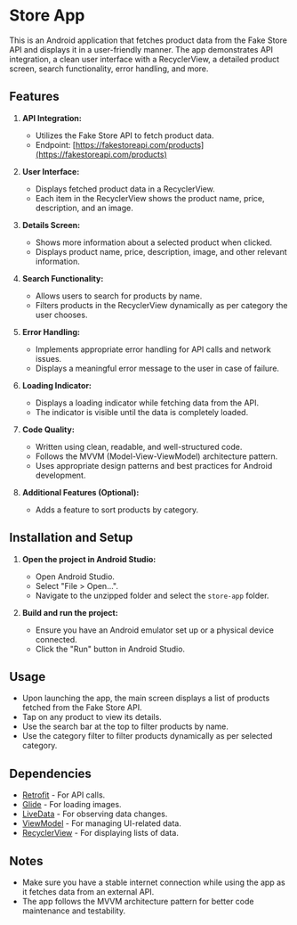 # Store App

This is an Android application that fetches product data from the Fake Store API and displays it in a user-friendly manner. The app demonstrates API integration, a clean user interface with a RecyclerView, a detailed product screen, search functionality, error handling, and more.

## Features

1. **API Integration:**
    - Utilizes the Fake Store API to fetch product data.
    - Endpoint: [https://fakestoreapi.com/products](https://fakestoreapi.com/products)

2. **User Interface:**
    - Displays fetched product data in a RecyclerView.
    - Each item in the RecyclerView shows the product name, price, description, and an image.

3. **Details Screen:**
    - Shows more information about a selected product when clicked.
    - Displays product name, price, description, image, and other relevant information.

4. **Search Functionality:**
    - Allows users to search for products by name.
    - Filters products in the RecyclerView dynamically as per category the user chooses.

5. **Error Handling:**
    - Implements appropriate error handling for API calls and network issues.
    - Displays a meaningful error message to the user in case of failure.

6. **Loading Indicator:**
    - Displays a loading indicator while fetching data from the API.
    - The indicator is visible until the data is completely loaded.

7. **Code Quality:**
    - Written using clean, readable, and well-structured code.
    - Follows the MVVM (Model-View-ViewModel) architecture pattern.
    - Uses appropriate design patterns and best practices for Android development.

8. **Additional Features (Optional):**
    - Adds a feature to sort products by category.

## Installation and Setup

1. **Open the project in Android Studio:**
    - Open Android Studio.
    - Select "File > Open...".
    - Navigate to the unzipped folder and select the `store-app` folder.

2. **Build and run the project:**
    - Ensure you have an Android emulator set up or a physical device connected.
    - Click the "Run" button in Android Studio.

## Usage

- Upon launching the app, the main screen displays a list of products fetched from the Fake Store API.
- Tap on any product to view its details.
- Use the search bar at the top to filter products by name.
- Use the category filter to filter products dynamically as per selected category.

## Dependencies

- [Retrofit](https://square.github.io/retrofit/) - For API calls.
- [Glide](https://github.com/bumptech/glide) - For loading images.
- [LiveData](https://developer.android.com/topic/libraries/architecture/livedata) - For observing data changes.
- [ViewModel](https://developer.android.com/topic/libraries/architecture/viewmodel) - For managing UI-related data.
- [RecyclerView](https://developer.android.com/guide/topics/ui/layout/recyclerview) - For displaying lists of data.

## Notes

- Make sure you have a stable internet connection while using the app as it fetches data from an external API.
- The app follows the MVVM architecture pattern for better code maintenance and testability.
